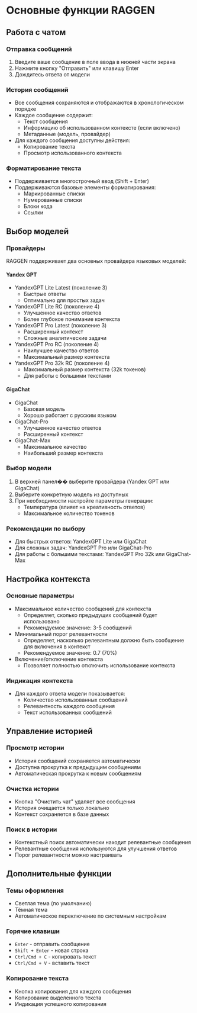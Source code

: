 # Основные функции RAGGEN

## Работа с чатом

### Отправка сообщений
1. Введите ваше сообщение в поле ввода в нижней части экрана
2. Нажмите кнопку "Отправить" или клавишу Enter
3. Дождитесь ответа от модели

### История сообщений
- Все сообщения сохраняются и отображаются в хронологическом порядке
- Каждое сообщение содержит:
  - Текст сообщения
  - Информацию об использованном контексте (если включено)
  - Метаданные (модель, провайдер)
- Для каждого сообщения доступны действия:
  - Копирование текста
  - Просмотр использованного контекста

### Форматирование текста
- Поддерживается многострочный ввод (Shift + Enter)
- Поддерживаются базовые элементы форматирования:
  - Маркированные списки
  - Нумерованные списки
  - Блоки кода
  - Ссылки

## Выбор моделей

### Провайдеры
RAGGEN поддерживает два основных провайдера языковых моделей:

#### Yandex GPT
- YandexGPT Lite Latest (поколение 3)
  - Быстрые ответы
  - Оптимально для простых задач
- YandexGPT Lite RC (поколение 4)
  - Улучшенное качество ответов
  - Более глубокое понимание контекста
- YandexGPT Pro Latest (поколение 3)
  - Расширенный контекст
  - Сложные аналитические задачи
- YandexGPT Pro RC (поколение 4)
  - Наилучшее качество ответов
  - Максимальный размер контекста
- YandexGPT Pro 32k RC (поколение 4)
  - Максимальный размер контекста (32k токенов)
  - Для работы с большими текстами

#### GigaChat
- GigaChat
  - Базовая модель
  - Хорошо работает с русским языком
- GigaChat-Pro
  - Улучшенное качество ответов
  - Расширенный контекст
- GigaChat-Max
  - Максимальное качество
  - Наибольший размер контекста

### Выбор модели
1. В верхней панел�� выберите провайдера (Yandex GPT или GigaChat)
2. Выберите конкретную модель из доступных
3. При необходимости настройте параметры генерации:
   - Температура (влияет на креативность ответов)
   - Максимальное количество токенов

### Рекомендации по выбору
- Для быстрых ответов: YandexGPT Lite или GigaChat
- Для сложных задач: YandexGPT Pro или GigaChat-Pro
- Для работы с большими текстами: YandexGPT Pro 32k или GigaChat-Max

## Настройка контекста

### Основные параметры
- Максимальное количество сообщений для контекста
  - Определяет, сколько предыдущих сообщений будет использовано
  - Рекомендуемое значение: 3-5 сообщений
- Минимальный порог релевантности
  - Определяет, насколько релевантным должно быть сообщение для включения в контекст
  - Рекомендуемое значение: 0.7 (70%)
- Включение/отключение контекста
  - Позволяет полностью отключить использование контекста

### Индикация контекста
- Для каждого ответа модели показывается:
  - Количество использованных сообщений
  - Релевантность каждого сообщения
  - Текст использованных сообщений

## Управление историей

### Просмотр истории
- История сообщений сохраняется автоматически
- Доступна прокрутка к предыдущим сообщениям
- Автоматическая прокрутка к новым сообщениям

### Очистка истории
- Кнопка "Очистить чат" удаляет все сообщения
- История очищается только локально
- Контекст сохраняется в базе данных

### Поиск в истории
- Контекстный поиск автоматически находит релевантные сообщения
- Релевантные сообщения используются для улучшения ответов
- Порог релевантности можно настраивать

## Дополнительные функции

### Темы оформления
- Светлая тема (по умолчанию)
- Тёмная тема
- Автоматическое переключение по системным настройкам

### Горячие клавиши
- `Enter` - отправить сообщение
- `Shift + Enter` - новая строка
- `Ctrl/Cmd + C` - копировать текст
- `Ctrl/Cmd + V` - вставить текст

### Копирование текста
- Кнопка копирования для каждого сообщения
- Копирование выделенного текста
- Индикация успешного копирования 
